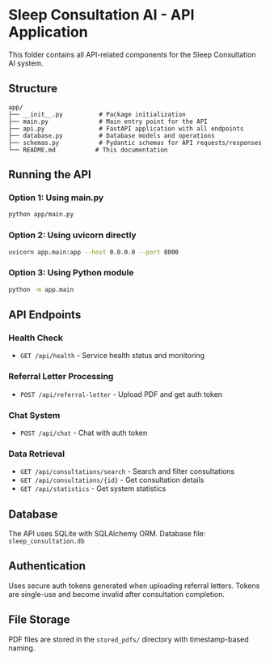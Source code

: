 # Sleep Consultation AI - API Application

This folder contains all API-related components for the Sleep Consultation AI system.

## Structure

```
app/
├── __init__.py          # Package initialization
├── main.py              # Main entry point for the API
├── api.py               # FastAPI application with all endpoints
├── database.py          # Database models and operations
├── schemas.py           # Pydantic schemas for API requests/responses
└── README.md           # This documentation
```

## Running the API

### Option 1: Using main.py
```bash
python app/main.py
```

### Option 2: Using uvicorn directly
```bash
uvicorn app.main:app --host 0.0.0.0 --port 8000
```

### Option 3: Using Python module
```bash
python -m app.main
```

## API Endpoints

### Health Check
- `GET /api/health` - Service health status and monitoring

### Referral Letter Processing
- `POST /api/referral-letter` - Upload PDF and get auth token

### Chat System
- `POST /api/chat` - Chat with auth token

### Data Retrieval
- `GET /api/consultations/search` - Search and filter consultations
- `GET /api/consultations/{id}` - Get consultation details
- `GET /api/statistics` - Get system statistics

## Database

The API uses SQLite with SQLAlchemy ORM. Database file: `sleep_consultation.db`

## Authentication

Uses secure auth tokens generated when uploading referral letters. Tokens are single-use and become invalid after consultation completion.

## File Storage

PDF files are stored in the `stored_pdfs/` directory with timestamp-based naming.